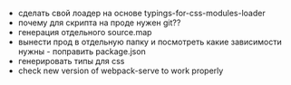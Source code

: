 -   сделать свой лоадер на основе typings-for-css-modules-loader
-   почему для скрипта на проде нужен git??
-   генерация отдельного source.map
-   вынести прод в отдельную папку и посмотреть какие зависимости нужны - поправить package.json
-   генерировать типы для css
-   check new version of webpack-serve to work properly
